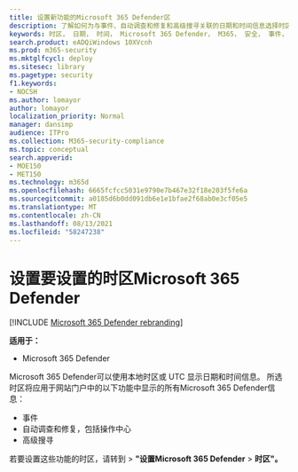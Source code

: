 ```yaml
---
title: 设置新功能的Microsoft 365 Defender区
description: 了解如何为与事件、自动调查和修复和高级搜寻关联的日期和时间信息选择时区
keywords: 时区， 日期， 时间， Microsoft 365 Defender， M365， 安全， 事件， 自动调查和响应， AIR， 高级搜寻
search.product: eADQiWindows 10XVcnh
ms.prod: m365-security
ms.mktglfcycl: deploy
ms.sitesec: library
ms.pagetype: security
f1.keywords:
- NOCSH
ms.author: lomayor
author: lomayor
localization_priority: Normal
manager: dansimp
audience: ITPro
ms.collection: M365-security-compliance
ms.topic: conceptual
search.appverid:
- MOE150
- MET150
ms.technology: m365d
ms.openlocfilehash: 6665fcfcc5031e9790e7b467e32f18e203f5fe6a
ms.sourcegitcommit: a0185d6b0dd091db6e1e1bfae2f68ab0e3cf05e5
ms.translationtype: MT
ms.contentlocale: zh-CN
ms.lasthandoff: 08/13/2021
ms.locfileid: "58247238"
---
```

# <a name="set-the-time-zone-for-microsoft-365-defender"></a>设置要设置的时区Microsoft 365 Defender

[!INCLUDE [Microsoft 365 Defender rebranding](../includes/microsoft-defender.md)]


**适用于：**
- Microsoft 365 Defender



Microsoft 365 Defender可以使用本地时区或 UTC 显示日期和时间信息。 所选时区将应用于网站门户中的以下功能中显示的所有Microsoft 365 Defender信息：
- 事件
- 自动调查和修复，包括操作中心
- 高级搜寻

若要设置这些功能的时区，请转到  >  **"设置Microsoft 365 Defender**  >  **时区"。**
